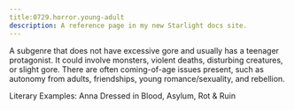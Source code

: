 ```yaml
---
title:0729.horror.young-adult
description: A reference page in my new Starlight docs site.
---
```

A subgenre that does not have excessive gore and usually has a teenager protagonist. 
It could involve monsters, violent deaths, disturbing creatures, or slight gore. 
There are often coming-of-age issues present, 
such as autonomy from adults, 
friendships, young romance/sexuality, and rebellion. 

Literary Examples: Anna Dressed in Blood, Asylum, Rot & Ruin
